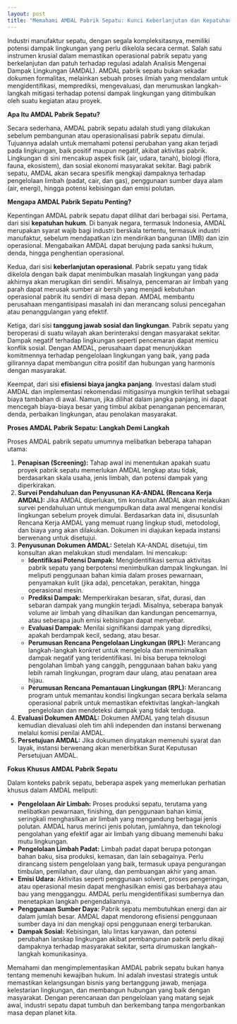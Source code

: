 ```yaml
---
layout: post
title: "Memahami AMDAL Pabrik Sepatu: Kunci Keberlanjutan dan Kepatuhan"
---
```


Industri manufaktur sepatu, dengan segala kompleksitasnya, memiliki potensi dampak lingkungan yang perlu dikelola secara cermat. Salah satu instrumen krusial dalam memastikan operasional pabrik sepatu yang berkelanjutan dan patuh terhadap regulasi adalah Analisis Mengenai Dampak Lingkungan (AMDAL). AMDAL pabrik sepatu bukan sekadar dokumen formalitas, melainkan sebuah proses ilmiah yang mendalam untuk mengidentifikasi, memprediksi, mengevaluasi, dan merumuskan langkah-langkah mitigasi terhadap potensi dampak lingkungan yang ditimbulkan oleh suatu kegiatan atau proyek.

**Apa Itu AMDAL Pabrik Sepatu?**

Secara sederhana, AMDAL pabrik sepatu adalah studi yang dilakukan sebelum pembangunan atau operasionalisasi pabrik sepatu dimulai. Tujuannya adalah untuk memahami potensi perubahan yang akan terjadi pada lingkungan, baik positif maupun negatif, akibat aktivitas pabrik. Lingkungan di sini mencakup aspek fisik (air, udara, tanah), biologi (flora, fauna, ekosistem), dan sosial ekonomi masyarakat sekitar. Bagi pabrik sepatu, AMDAL akan secara spesifik mengkaji dampaknya terhadap pengelolaan limbah (padat, cair, dan gas), penggunaan sumber daya alam (air, energi), hingga potensi kebisingan dan emisi polutan.

**Mengapa AMDAL Pabrik Sepatu Penting?**

Kepentingan AMDAL pabrik sepatu dapat dilihat dari berbagai sisi. Pertama, dari sisi **kepatuhan hukum**. Di banyak negara, termasuk Indonesia, AMDAL merupakan syarat wajib bagi industri berskala tertentu, termasuk industri manufaktur, sebelum mendapatkan izin mendirikan bangunan (IMB) dan izin operasional. Mengabaikan AMDAL dapat berujung pada sanksi hukum, denda, hingga penghentian operasional.

Kedua, dari sisi **keberlanjutan operasional**. Pabrik sepatu yang tidak dikelola dengan baik dapat menimbulkan masalah lingkungan yang pada akhirnya akan merugikan diri sendiri. Misalnya, pencemaran air limbah yang parah dapat merusak sumber air bersih yang menjadi kebutuhan operasional pabrik itu sendiri di masa depan. AMDAL membantu perusahaan mengantisipasi masalah ini dan merancang solusi pencegahan atau penanggulangan yang efektif.

Ketiga, dari sisi **tanggung jawab sosial dan lingkungan**. Pabrik sepatu yang beroperasi di suatu wilayah akan berinteraksi dengan masyarakat sekitar. Dampak negatif terhadap lingkungan seperti pencemaran dapat memicu konflik sosial. Dengan AMDAL, perusahaan dapat menunjukkan komitmennya terhadap pengelolaan lingkungan yang baik, yang pada gilirannya dapat membangun citra positif dan hubungan yang harmonis dengan masyarakat.

Keempat, dari sisi **efisiensi biaya jangka panjang**. Investasi dalam studi AMDAL dan implementasi rekomendasi mitigasinya mungkin terlihat sebagai biaya tambahan di awal. Namun, jika dilihat dalam jangka panjang, ini dapat mencegah biaya-biaya besar yang timbul akibat penanganan pencemaran, denda, perbaikan lingkungan, atau penolakan masyarakat.

**Proses AMDAL Pabrik Sepatu: Langkah Demi Langkah**

Proses AMDAL pabrik sepatu umumnya melibatkan beberapa tahapan utama:

1.  **Penapisan (Screening):** Tahap awal ini menentukan apakah suatu proyek pabrik sepatu memerlukan AMDAL lengkap atau tidak, berdasarkan skala usaha, jenis limbah, dan potensi dampak yang diperkirakan.
2.  **Survei Pendahuluan dan Penyusunan KA-ANDAL (Rencana Kerja AMDAL):** Jika AMDAL diperlukan, tim konsultan AMDAL akan melakukan survei pendahuluan untuk mengumpulkan data awal mengenai kondisi lingkungan sebelum proyek dimulai. Berdasarkan data ini, disusunlah Rencana Kerja AMDAL yang memuat ruang lingkup studi, metodologi, dan biaya yang akan dilakukan. Dokumen ini diajukan kepada instansi berwenang untuk disetujui.
3.  **Penyusunan Dokumen AMDAL:** Setelah KA-ANDAL disetujui, tim konsultan akan melakukan studi mendalam. Ini mencakup:
    *   **Identifikasi Potensi Dampak:** Mengidentifikasi semua aktivitas pabrik sepatu yang berpotensi menimbulkan dampak lingkungan. Ini meliputi penggunaan bahan kimia dalam proses pewarnaan, penyamakan kulit (jika ada), pencetakan, perakitan, hingga operasional mesin.
    *   **Prediksi Dampak:** Memperkirakan besaran, sifat, durasi, dan sebaran dampak yang mungkin terjadi. Misalnya, seberapa banyak volume air limbah yang dihasilkan dan kandungan pencemarnya, atau seberapa jauh emisi kebisingan dapat menyebar.
    *   **Evaluasi Dampak:** Menilai signifikansi dampak yang diprediksi, apakah berdampak kecil, sedang, atau besar.
    *   **Perumusan Rencana Pengelolaan Lingkungan (RPL):** Merancang langkah-langkah konkret untuk mengelola dan meminimalkan dampak negatif yang teridentifikasi. Ini bisa berupa teknologi pengolahan limbah yang canggih, penggunaan bahan baku yang lebih ramah lingkungan, program daur ulang, atau penataan area hijau.
    *   **Perumusan Rencana Pemantauan Lingkungan (RPL):** Merancang program untuk memantau kondisi lingkungan secara berkala selama operasional pabrik untuk memastikan efektivitas langkah-langkah pengelolaan dan mendeteksi dampak yang tidak terduga.
4.  **Evaluasi Dokumen AMDAL:** Dokumen AMDAL yang telah disusun kemudian dievaluasi oleh tim ahli independen dan instansi berwenang melalui komisi penilai AMDAL.
5.  **Persetujuan AMDAL:** Jika dokumen dinyatakan memenuhi syarat dan layak, instansi berwenang akan menerbitkan Surat Keputusan Persetujuan AMDAL.

**Fokus Khusus AMDAL Pabrik Sepatu**

Dalam konteks pabrik sepatu, beberapa aspek yang memerlukan perhatian khusus dalam AMDAL meliputi:

*   **Pengelolaan Air Limbah:** Proses produksi sepatu, terutama yang melibatkan pewarnaan, finishing, dan penggunaan bahan kimia, seringkali menghasilkan air limbah yang mengandung berbagai jenis polutan. AMDAL harus merinci jenis polutan, jumlahnya, dan teknologi pengolahan yang efektif agar air limbah yang dibuang memenuhi baku mutu lingkungan.
*   **Pengelolaan Limbah Padat:** Limbah padat dapat berupa potongan bahan baku, sisa produksi, kemasan, dan lain sebagainya. Perlu dirancang sistem pengelolaan yang baik, termasuk upaya pengurangan timbulan, pemilahan, daur ulang, dan pembuangan akhir yang aman.
*   **Emisi Udara:** Aktivitas seperti penggunaan solvent, proses pengeringan, atau operasional mesin dapat menghasilkan emisi gas berbahaya atau bau yang mengganggu. AMDAL perlu mengidentifikasi sumbernya dan menetapkan langkah pengendaliannya.
*   **Penggunaan Sumber Daya:** Pabrik sepatu membutuhkan energi dan air dalam jumlah besar. AMDAL dapat mendorong efisiensi penggunaan sumber daya ini dan mengkaji opsi penggunaan energi terbarukan.
*   **Dampak Sosial:** Kebisingan, lalu lintas karyawan, dan potensi perubahan lanskap lingkungan akibat pembangunan pabrik perlu dikaji dampaknya terhadap masyarakat sekitar, serta dirumuskan langkah-langkah komunikasinya.

Memahami dan mengimplementasikan AMDAL pabrik sepatu bukan hanya tentang memenuhi kewajiban hukum. Ini adalah investasi strategis untuk memastikan kelangsungan bisnis yang bertanggung jawab, menjaga kelestarian lingkungan, dan membangun hubungan yang baik dengan masyarakat. Dengan perencanaan dan pengelolaan yang matang sejak awal, industri sepatu dapat tumbuh dan berkembang tanpa mengorbankan masa depan planet kita.
